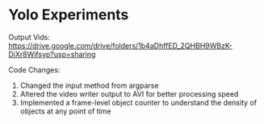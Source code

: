 # Yolo Experiments
Output Vids: https://drive.google.com/drive/folders/1b4aDhffED_2QHBH9WBzK-DiXr8Wifsyp?usp=sharing

Code Changes:
1. Changed the input method from argparse
2. Altered the video writer output to AVI for better processing speed
3. Implemented a frame-level object counter to understand the density of objects at any point of time
